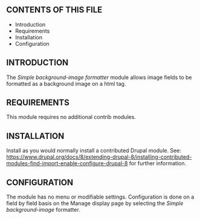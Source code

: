 CONTENTS OF THIS FILE
---------------------
   
 * Introduction
 * Requirements
 * Installation
 * Configuration
 
INTRODUCTION
------------

The *Simple background-image formatter* module allows image fields to be formatted as a background image on a html tag.
   
REQUIREMENTS
------------

This module requires no additional contrib modules.

INSTALLATION
------------
 
Install as you would normally install a contributed Drupal module. See:
https://www.drupal.org/docs/8/extending-drupal-8/installing-contributed-modules-find-import-enable-configure-drupal-8
for further information.
   
CONFIGURATION
-------------

The module has no menu or modifiable settings. Configuration is done on a field by field
basis on the Manage display page by selecting the *Simple background-image* formatter.
